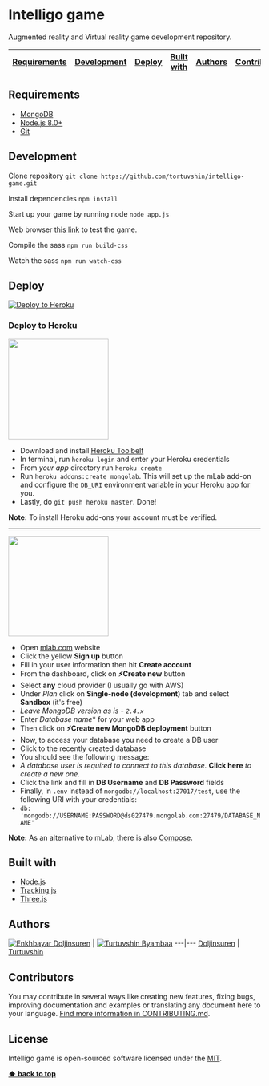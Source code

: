 # Intelligo game

Augmented reality and Virtual reality game development repository.

| [Requirements][] | [Development][] | [Deploy][] | [Built with][] | [Authors][] | [Contributors][] | [License][] |
|---|---|---|---|---|---|---|

## Requirements

- [MongoDB](https://www.mongodb.com/download-center)
- [Node.js 8.0+](http://nodejs.org)
- [Git](https://git-scm.com/download/win)

## Development

Clone repository `git clone https://github.com/tortuvshin/intelligo-game.git`

Install dependencies `npm install`

Start up your game by running node `node app.js`

Web browser [this link](http://localhost:5000) to test the game.

Compile the sass `npm run build-css`

Watch the sass `npm run watch-css`

## Deploy

[![Deploy to Heroku](https://www.herokucdn.com/deploy/button.png)](https://heroku.com/deploy)

### Deploy to Heroku

<img src="https://upload.wikimedia.org/wikipedia/en/a/a9/Heroku_logo.png" width="200">

- Download and install [Heroku Toolbelt](https://toolbelt.heroku.com/)
- In terminal, run `heroku login` and enter your Heroku credentials
- From *your app* directory run `heroku create`
- Run `heroku addons:create mongolab`.  This will set up the mLab add-on and configure the `DB_URI` environment variable in your Heroku app for you.
- Lastly, do `git push heroku master`.  Done!

**Note:** To install Heroku add-ons your account must be verified.

---

<img src="https://mlab.com/company/img/branding/mLab-logo-onlight.svg" width="200">

- Open [mlab.com](https://mlab.com) website
- Click the yellow **Sign up** button
- Fill in your user information then hit **Create account**
- From the dashboard, click on **:zap:Create new** button
- Select **any** cloud provider (I usually go with AWS)
- Under *Plan* click on **Single-node (development)** tab and select **Sandbox** (it's free)
 - *Leave MongoDB version as is - `2.4.x`*
- Enter *Database name** for your web app
- Then click on **:zap:Create new MongoDB deployment** button
- Now, to access your database you need to create a DB user
- Click to the recently created database
- You should see the following message:
 - *A database user is required to connect to this database.* **Click here** *to create a new one.*
- Click the link and fill in **DB Username** and **DB Password** fields
- Finally, in `.env` instead of `mongodb://localhost:27017/test`, use the following URI with your credentials:
 - `db: 'mongodb://USERNAME:PASSWORD@ds027479.mongolab.com:27479/DATABASE_NAME'`

**Note:** As an alternative to mLab, there is also [Compose](https://www.compose.io/).

## Built with

* [Node.js](https://nodejs.org/en/download/)
* [Tracking.js](https://trackingjs.com/)
* [Three.js](https://threejs.org/)

## Authors

[![Enkhbayar Doljinsuren](https://avatars1.githubusercontent.com/u/23227403?s=80)](https://github.com/doljko) |
[![Turtuvshin Byambaa](https://avatars0.githubusercontent.com/u/12738721?s=80)](https://github.com/tortuvshin)
---|---
[Doljinsuren](https://github.com/doljko) | [Turtuvshin](https://github.com/tortuvshin)

## Contributors

You may contribute in several ways like creating new features, fixing bugs, improving documentation and examples
or translating any document here to your language. [Find more information in CONTRIBUTING.md](CONTRIBUTING.md).

## License

Intelligo game is open-sourced software licensed under the [MIT](LICENSE).

**[⬆ back to top](#intelligo-game)**

[Requirements]:#requirements
[Development]:#development
[Deploy]:#deploy
[Built with]:#built-with
[Authors]:#authors
[Contributors]:#contributors
[License]:#license
